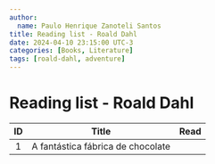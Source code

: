 ```yaml
---
author:
  name: Paulo Henrique Zanoteli Santos
title: Reading list - Roald Dahl
date: 2024-04-10 23:15:00 UTC-3
categories: [Books, Literature]
tags: [roald-dahl, adventure]
---
```


# Reading list - Roald Dahl

| ID  | Title                             | Read |
|:---:| --------------------------------- |:----:|
| 1   | A fantástica fábrica de chocolate |      |
